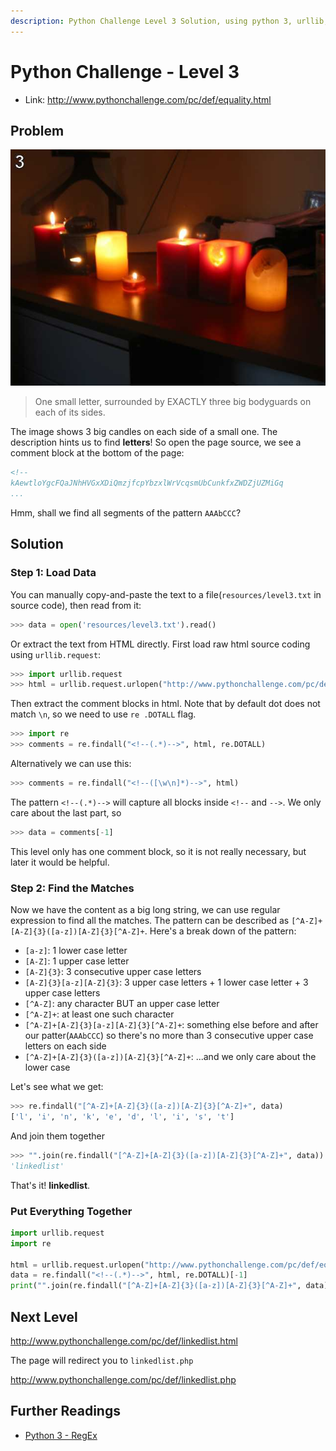 ```yaml
---
description: Python Challenge Level 3 Solution, using python 3, urllib, re.
---
```


Python Challenge - Level 3
==========================

- Link: http://www.pythonchallenge.com/pc/def/equality.html


## Problem

![](images/bodyguard.jpg)

> One small letter, surrounded by EXACTLY three big bodyguards on each of its sides.

The image shows 3 big candles on each side of a small one. The description hints us to find **letters**! So open the 
page source, we see a comment block at the bottom of the page:

```html
<!--
kAewtloYgcFQaJNhHVGxXDiQmzjfcpYbzxlWrVcqsmUbCunkfxZWDZjUZMiGq
...
```

Hmm, shall we find all segments of the pattern ```AAAbCCC```?

## Solution

### Step 1: Load Data

You can manually copy-and-paste the text to a file(``resources/level3.txt`` in source code), then read from it:

```python
>>> data = open('resources/level3.txt').read()
```

Or extract the text from HTML directly. First load raw html source coding using ``urllib.request``:

```python
>>> import urllib.request
>>> html = urllib.request.urlopen("http://www.pythonchallenge.com/pc/def/equality.html").read().decode()
```

Then extract the comment blocks in html. Note that by default dot does not match ``\n``, so we need to use ``re
.DOTALL`` flag. 

```python
>>> import re
>>> comments = re.findall("<!--(.*)-->", html, re.DOTALL)
```

Alternatively we can use this:

```python
>>> comments = re.findall("<!--([\w\n]*)-->", html)
```

The pattern ``<!--(.*)-->`` will capture all blocks inside ``<!--`` and ``-->``. We only care about the last part, so

```python
>>> data = comments[-1]
```

This level only has one comment block, so it is not really necessary, but later it would be helpful.

### Step 2: Find the Matches

Now we have the content as a big long string, we can use regular expression to find all the matches. The 
pattern can be described as ``[^A-Z]+[A-Z]{3}([a-z])[A-Z]{3}[^A-Z]+``. Here's a break 
down of the pattern:

- ``[a-z]``: 1 lower case letter
- ``[A-Z]``: 1 upper case letter
- ``[A-Z]{3}``: 3 consecutive upper case letters
- ``[A-Z]{3}[a-z][A-Z]{3}``: 3 upper case letters + 1 lower case letter + 3 upper case letters
- ``[^A-Z]``: any character BUT an upper case letter
- ``[^A-Z]+``: at least one such character
- ``[^A-Z]+[A-Z]{3}[a-z][A-Z]{3}[^A-Z]+``: something else before and after our patter(``AAAbCCC``) so there's no 
more than 3 consecutive upper case letters on each side
- ``[^A-Z]+[A-Z]{3}([a-z])[A-Z]{3}[^A-Z]+``: ...and we only care about the lower case

Let's see what we get:

```python
>>> re.findall("[^A-Z]+[A-Z]{3}([a-z])[A-Z]{3}[^A-Z]+", data)
['l', 'i', 'n', 'k', 'e', 'd', 'l', 'i', 's', 't']
```

And join them together

```python
>>> "".join(re.findall("[^A-Z]+[A-Z]{3}([a-z])[A-Z]{3}[^A-Z]+", data))
'linkedlist'
```

That's it! **linkedlist**.

### Put Everything Together

```python
import urllib.request
import re

html = urllib.request.urlopen("http://www.pythonchallenge.com/pc/def/equality.html").read().decode()
data = re.findall("<!--(.*)-->", html, re.DOTALL)[-1]
print("".join(re.findall("[^A-Z]+[A-Z]{3}([a-z])[A-Z]{3}[^A-Z]+", data)))
```

## Next Level

http://www.pythonchallenge.com/pc/def/linkedlist.html

The page will redirect you to ``linkedlist.php``

http://www.pythonchallenge.com/pc/def/linkedlist.php

## Further Readings

- [Python 3 - RegEx](http://www.hackingnote.com/en/python/re/)